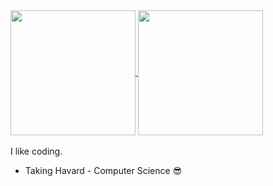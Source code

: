 
<a href="https://github.com/anuraghazra/github-readme-stats">
  <img height=200 align="center" src="https://github-readme-stats.vercel.app/api?username=skylord-103&show_icons=true&theme=codeSTACKr&card_width=270" />
</a>
<a href="https://github.com/anuraghazra/convoychat">
  <img height=200 align="center" src="https://github-readme-stats.vercel.app/api/top-langs/?username=skylord-103&theme=codeSTACKr&layout=compact&langs_count=8&card_width=200" />
</a>
<br></br>
I like coding.

- Taking Havard - Computer Science 😎
